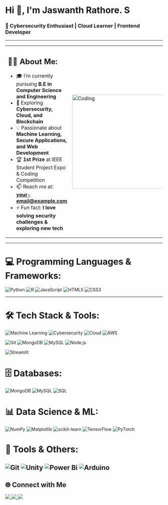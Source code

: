 # Hi 👋, I'm Jaswanth Rathore. S  
### 🚀 Cybersecurity Enthusiast | Cloud Learner | Frontend Developer  

---

<table>
<tr>
<td width="60%">

## 🧑‍💻 About Me:
- 🎓 I’m currently pursuing **B.E in Computer Science and Engineering**  
- 🌱 Exploring **Cybersecurity, Cloud, and Blockchain**  
- 💡 Passionate about **Machine Learning, Secure Applications, and Web Development**  
- 🏆 **1st Prize** at IEEE Student Project Expo & Coding Competition  
- 📫 Reach me at: **your-email@example.com**  
- ⚡ Fun fact: **I love solving security challenges & exploring new tech**  

</td>
<td width="40%">
  <img src="https://gifdb.com/images/file/animated-programmer-guy-coding-790a0bs8e8thpisg.gif" alt="Coding" width="300"/>
</td>
</tr>
</table>


---

# 💻 Programming Languages & Frameworks:
![Python](https://img.shields.io/badge/python-3670A0?style=plastic&logo=python&logoColor=ffdd54)
![R](https://img.shields.io/badge/R-276DC3?style=plastic&logo=r&logoColor=white)
![JavaScript](https://img.shields.io/badge/javascript-%23323330.svg?style=plastic&logo=javascript&logoColor=%23F7DF1E)
![HTML5](https://img.shields.io/badge/html5-%23E34F26.svg?style=plastic&logo=html5&logoColor=white)
![CSS3](https://img.shields.io/badge/css3-%231572B6.svg?style=plastic&logo=css3&logoColor=white)

---

# 🛠️ Tech Stack & Tools:
![Machine Learning](https://img.shields.io/badge/Machine%20Learning-102230?style=flat-square&logo=tensorflow&logoColor=orange)
![Cybersecurity](https://img.shields.io/badge/Cybersecurity-181717?style=flat-square&logo=hackaday&logoColor=white)
![Cloud](https://img.shields.io/badge/Cloud-4285F4?style=flat-square&logo=googlecloud&logoColor=white)
![AWS](https://img.shields.io/badge/AWS-232F3E?style=flat-square&logo=amazon-aws&logoColor=white)

![Git](https://img.shields.io/badge/Git-F05032?style=flat-square&logo=git&logoColor=white)
![MongoDB](https://img.shields.io/badge/MongoDB-47A248?style=flat-square&logo=mongodb&logoColor=white)
![MySQL](https://img.shields.io/badge/MySQL-4479A1?style=flat-square&logo=mysql&logoColor=white)
![Node.js](https://img.shields.io/badge/Node.js-339933?style=flat-square&logo=nodedotjs&logoColor=white)

![Streamlit](https://img.shields.io/badge/Streamlit-FF4B4B?style=flat-square&logo=streamlit&logoColor=white)

# 🗄️ Databases:
![MongoDB](https://img.shields.io/badge/MongoDB-%234ea94b.svg?style=plastic&logo=mongodb&logoColor=white)
![MySQL](https://img.shields.io/badge/mysql-4479A1.svg?style=plastic&logo=mysql&logoColor=white)
![SQL](https://img.shields.io/badge/SQL-003B57?style=plastic&logo=databricks&logoColor=white)

# 📊 Data Science & ML:
![NumPy](https://img.shields.io/badge/numpy-%23013243.svg?style=plastic&logo=numpy&logoColor=white)
![Matplotlib](https://img.shields.io/badge/Matplotlib-%23ffffff.svg?style=plastic&logo=Matplotlib&logoColor=black)
![scikit-learn](https://img.shields.io/badge/scikit--learn-%23F7931E.svg?style=plastic&logo=scikit-learn&logoColor=white)
![TensorFlow](https://img.shields.io/badge/TensorFlow-%23FF6F00.svg?style=plastic&logo=TensorFlow&logoColor=white)
![PyTorch](https://img.shields.io/badge/PyTorch-%23EE4C2C.svg?style=plastic&logo=PyTorch&logoColor=white)

# 🔧 Tools & Others:
![Git](https://img.shields.io/badge/git-%23F05033.svg?style=plastic&logo=git&logoColor=white)
![Unity](https://img.shields.io/badge/unity-%23000000.svg?style=plastic&logo=unity&logoColor=white)
![Power Bi](https://img.shields.io/badge/power_bi-F2C811?style=plastic&logo=powerbi&logoColor=black)
![Arduino](https://img.shields.io/badge/-Arduino-00979D?style=plastic&logo=Arduino&logoColor=white)
---




## 🌐 Connect with Me  


  <a href="https://www.linkedin.com/in/jaswanthrathore/" target="_blank">
    <img src="https://img.shields.io/badge/-LinkedIn-0A66C2?style=flat-square&logo=Linkedin&logoColor=white&link=https://www.linkedin.com/"/>
  </a>
  <a href="https://leetcode.com/u/JaswanthRathore/" target="_blank">
    <img src="https://img.shields.io/badge/-LeetCode-FFA116?style=flat-square&logo=LeetCode&logoColor=black&link=https://leetcode.com/"/>
  </a>
  <a href="https://www.hackerrank.com/profile/rathoresjaswanth" target="_blank">
    <img src="https://img.shields.io/badge/-HackerRank-00EA64?style=flat-square&logo=HackerRank&logoColor=white&link=https://www.hackerrank.com/"/>
  </a>
   
